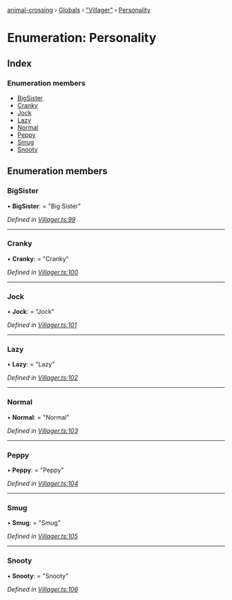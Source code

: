 [animal-crossing](../README.md) › [Globals](../globals.md) › ["Villager"](../modules/_villager_.md) › [Personality](_villager_.personality.md)

# Enumeration: Personality

## Index

### Enumeration members

* [BigSister](_villager_.personality.md#bigsister)
* [Cranky](_villager_.personality.md#cranky)
* [Jock](_villager_.personality.md#jock)
* [Lazy](_villager_.personality.md#lazy)
* [Normal](_villager_.personality.md#normal)
* [Peppy](_villager_.personality.md#peppy)
* [Smug](_villager_.personality.md#smug)
* [Snooty](_villager_.personality.md#snooty)

## Enumeration members

###  BigSister

• **BigSister**: = "Big Sister"

*Defined in [Villager.ts:99](https://github.com/Norviah/animal-crossing/blob/3d769dc/module/types/Villager.ts#L99)*

___

###  Cranky

• **Cranky**: = "Cranky"

*Defined in [Villager.ts:100](https://github.com/Norviah/animal-crossing/blob/3d769dc/module/types/Villager.ts#L100)*

___

###  Jock

• **Jock**: = "Jock"

*Defined in [Villager.ts:101](https://github.com/Norviah/animal-crossing/blob/3d769dc/module/types/Villager.ts#L101)*

___

###  Lazy

• **Lazy**: = "Lazy"

*Defined in [Villager.ts:102](https://github.com/Norviah/animal-crossing/blob/3d769dc/module/types/Villager.ts#L102)*

___

###  Normal

• **Normal**: = "Normal"

*Defined in [Villager.ts:103](https://github.com/Norviah/animal-crossing/blob/3d769dc/module/types/Villager.ts#L103)*

___

###  Peppy

• **Peppy**: = "Peppy"

*Defined in [Villager.ts:104](https://github.com/Norviah/animal-crossing/blob/3d769dc/module/types/Villager.ts#L104)*

___

###  Smug

• **Smug**: = "Smug"

*Defined in [Villager.ts:105](https://github.com/Norviah/animal-crossing/blob/3d769dc/module/types/Villager.ts#L105)*

___

###  Snooty

• **Snooty**: = "Snooty"

*Defined in [Villager.ts:106](https://github.com/Norviah/animal-crossing/blob/3d769dc/module/types/Villager.ts#L106)*
